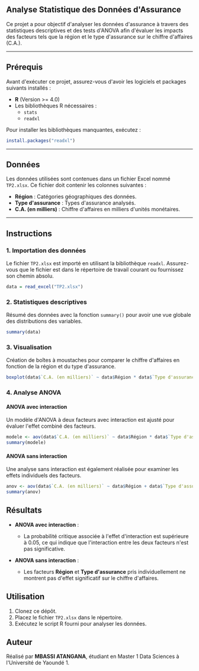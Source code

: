 ## Analyse Statistique des Données d'Assurance

Ce projet a pour objectif d'analyser les données d'assurance à travers des statistiques descriptives et des tests d'ANOVA afin d'évaluer les impacts des facteurs tels que la région et le type d'assurance sur le chiffre d'affaires (C.A.).

---

## Prérequis

Avant d'exécuter ce projet, assurez-vous d'avoir les logiciels et packages suivants installés :

- **R** (Version >= 4.0)
- Les bibliothèques R nécessaires :
  - `stats`
  - `readxl`

Pour installer les bibliothèques manquantes, exécutez :

```R
install.packages("readxl")
```

---

## Données

Les données utilisées sont contenues dans un fichier Excel nommé `TP2.xlsx`. Ce fichier doit contenir les colonnes suivantes :
- **Région** : Catégories géographiques des données.
- **Type d'assurance** : Types d'assurance analysés.
- **C.A. (en milliers)** : Chiffre d'affaires en milliers d'unités monétaires.

---

## Instructions

### 1. Importation des données

Le fichier `TP2.xlsx` est importé en utilisant la bibliothèque `readxl`. Assurez-vous que le fichier est dans le répertoire de travail courant ou fournissez son chemin absolu.

```R
data = read_excel("TP2.xlsx")
```

### 2. Statistiques descriptives

Résumé des données avec la fonction `summary()` pour avoir une vue globale des distributions des variables.

```R
summary(data)
```

### 3. Visualisation

Création de boîtes à moustaches pour comparer le chiffre d'affaires en fonction de la région et du type d'assurance.

```R
boxplot(data$`C.A. (en milliers)` ~ data$Région * data$`Type d'assurance`, main="Boîte à Moustache du C.A. par type d'assurance et région")
```

### 4. Analyse ANOVA

#### ANOVA avec interaction

Un modèle d'ANOVA à deux facteurs avec interaction est ajusté pour évaluer l'effet combiné des facteurs.

```R
modele <- aov(data$`C.A. (en milliers)` ~ data$Région * data$`Type d'assurance`, data=data)
summary(modele)
```

#### ANOVA sans interaction

Une analyse sans interaction est également réalisée pour examiner les effets individuels des facteurs.

```R
anov <- aov(data$`C.A. (en milliers)` ~ data$Région + data$`Type d'assurance`, data=data)
summary(anov)
```


## Résultats

- **ANOVA avec interaction** :
  - La probabilité critique associée à l'effet d'interaction est supérieure à 0.05, ce qui indique que l'interaction entre les deux facteurs n'est pas significative.

- **ANOVA sans interaction** :
  - Les facteurs **Région** et **Type d'assurance** pris individuellement ne montrent pas d'effet significatif sur le chiffre d'affaires.


## Utilisation

1. Clonez ce dépôt.
2. Placez le fichier `TP2.xlsx` dans le répertoire.
3. Exécutez le script R fourni pour analyser les données.


## Auteur

Réalisé par **MBASSI ATANGANA**, étudiant en Master 1 Data Sciences à l'Université de Yaoundé 1.

